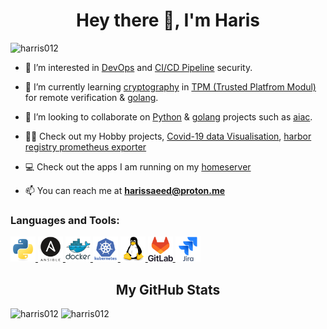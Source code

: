 
<h1 align="center">Hey there 👋, I'm Haris</h1>
<p align="left"> <img src="https://komarev.com/ghpvc/?username=harris012&label=Profile%20views&color=0e75b6&style=flat" alt="harris012" /> </p>

- 👀 I’m interested in [DevOps](https://about.gitlab.com/topics/devops/) and [CI/CD Pipeline](https://about.gitlab.com/topics/ci-cd/) security.
- 🌱 I’m currently learning [cryptography](https://wikiless.org/wiki/Cryptographic_hash_function?lang=en) in [TPM (Trusted Platfrom Modul)](https://sourceforge.net/p/linux-ima/wiki/Home/) for remote verification & [golang](https://go.dev/).
- 💞️ I’m looking to collaborate on [Python](https://www.python.org/) & [golang](https://go.dev/) projects such as [aiac](https://github.com/gofireflyio/aiac).
- 👨‍💻 Check out my Hobby projects, [Covid-19 data Visualisation](https://github.com/harris012/RKI_covid-19_data_grafana_nfluxdb), [harbor registry prometheus exporter](https://github.com/harris012/harbor-exporter-python)
- :computer: Check out the apps I am running on my [homeserver](https://github.com/harris012/self-hosted-apps-templates)

- 📫 You can reach me at **harissaeed@proton.me**


<h3 align="left">Languages and Tools:</h3>
<p align="left"> 
  <a href="https://www.python.org" target="_blank"> <img src="https://raw.githubusercontent.com/devicons/devicon/master/icons/python/python-original.svg" alt="python" width="40" height="40"/> </a> 
  <a href="https://www.ansible.com/" target="_blank"> <img src="https://raw.githubusercontent.com/devicons/devicon/master/icons/ansible/ansible-original-wordmark.svg" alt="ansible" width="40" height="40"/> </a> 
  <a href="https://www.docker.com/" target="_blank"> <img src="https://raw.githubusercontent.com/devicons/devicon/master/icons/docker/docker-original-wordmark.svg" alt="docker" width="40" height="40"/> </a> 
  <a href="https://kubernetes.io/" target="_blank"> <img src="https://raw.githubusercontent.com/devicons/devicon/master/icons/kubernetes/kubernetes-plain-wordmark.svg" alt="kubernetes" width="40" height="40"/> </a> 
  <a href="https://www.linux.org" target="_blank"> <img src="https://raw.githubusercontent.com/devicons/devicon/master/icons/linux/linux-original.svg" alt="linux" width="40" height="40"/> </a>
  <a href="https://www.gitlab.com" target="_blank"> <img src="https://raw.githubusercontent.com/devicons/devicon/master/icons/gitlab/gitlab-original-wordmark.svg" alt="linux" width="40" height="40"/> </a>
  <a href="https://jira.atlassian.com/" target="_blank"> <img src="https://raw.githubusercontent.com/devicons/devicon/master/icons/jira/jira-original-wordmark.svg" alt="jira" width="40" height="40"/> </a> 
</p>

<h2 align="center">My GitHub Stats</h2>

<div>
   <img height="180em" src="https://github-readme-stats-sigma-five.vercel.app/api?username=harris012&count_private=true&show_icons=true&bg_color=333333&title_color=53e08d&icon_color=53e08d&text_color=dddddd" alt="harris012">

   <img height="180em" src="https://github-readme-stats-sigma-five.vercel.app/api/top-langs/?username=harris012&show_icons=true&bg_color=333333&title_color=53e08d&icon_color=53e08d&text_color=dddddd&layout=compact&langs_count=6" alt="harris012">

</div>
